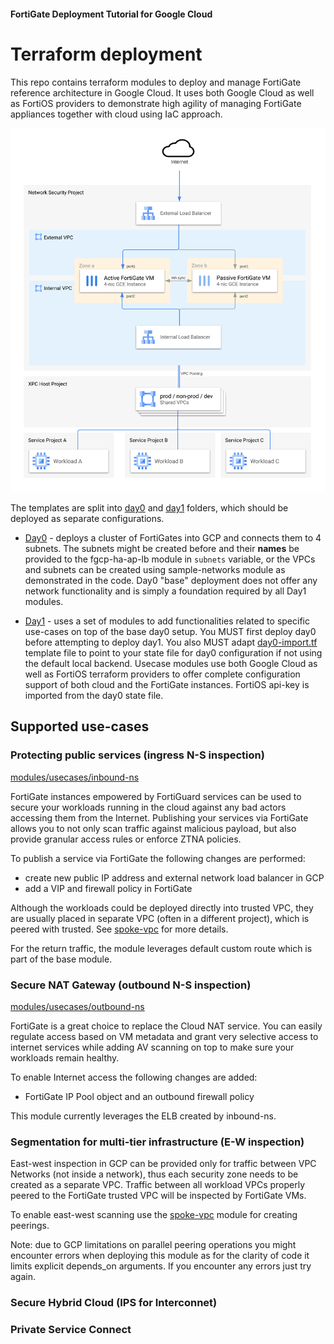 #### FortiGate Deployment Tutorial for Google Cloud
# Terraform deployment

This repo contains terraform modules to deploy and manage FortiGate reference architecture in Google Cloud. It uses both Google Cloud as well as FortiOS providers to demonstrate high agility of managing FortiGate appliances together with cloud using IaC approach.

![Reference architecture overview](../docs/images/overview.svg)

The templates are split into [day0](day0/) and [day1](day1/) folders, which should be deployed as separate configurations.

* [Day0](day0) - deploys a cluster of FortiGates into GCP and connects them to 4 subnets. The subnets might be created before and their **names** be provided to the fgcp-ha-ap-lb module in `subnets` variable, or the VPCs and subnets can be created using sample-networks module as demonstrated in the code. Day0 "base" deployment does not offer any network functionality and is simply a foundation required by all Day1 modules.

* [Day1](day1) - uses a set of modules to add functionalities related to specific use-cases on top of the base day0 setup. You MUST first deploy day0 before attempting to deploy day1. You also MUST adapt [day0-import.tf](day1/day0-import.tf) template file to point to your state file for day0 configuration if not using the default local backend. Usecase modules use both Google Cloud as well as FortiOS terraform providers to offer complete configuration support of both cloud and the FortiGate instances. FortiOS api-key is imported from the day0 state file.


## Supported use-cases
### Protecting public services (ingress N-S inspection)
[modules/usecases/inbound-ns](../modules/usecases/inbound-ns)

FortiGate instances empowered by FortiGuard services can be used to secure your workloads running in the cloud against any bad actors accessing them from the Internet. Publishing your services via FortiGate allows you to not only scan traffic against malicious payload, but also provide granular access rules or enforce ZTNA policies.

To publish a service via FortiGate the following changes are performed:
- create new public IP address and external network load balancer in GCP
- add a VIP and firewall policy in FortiGate

Although the workloads could be deployed directly into trusted VPC, they are usually placed in separate VPC (often in a different project), which is peered with trusted. See [spoke-vpc](../modules/usecases/spoke-vpc) for more details.

For the return traffic, the module leverages default custom route which is part of the base module.

### Secure NAT Gateway (outbound N-S inspection)
[modules/usecases/outbound-ns](../modules/usecases/outbound-ns)

FortiGate is a great choice to replace the Cloud NAT service. You can easily regulate access based on VM metadata and grant very selective access to internet services while adding AV scanning on top to make sure your workloads remain healthy.

To enable Internet access the following changes are added:
- FortiGate IP Pool object and an outbound firewall policy

This module currently leverages the ELB created by inbound-ns.

### Segmentation for multi-tier infrastructure (E-W inspection)

East-west inspection in GCP can be provided only for traffic between VPC Networks (not inside a network), thus each security zone needs to be created as a separate VPC. Traffic between all workload VPCs properly peered to the FortiGate trusted VPC will be inspected by FortiGate VMs.

To enable east-west scanning use the [spoke-vpc](../modules/usecases/spoke-vpc) module for creating peerings.

Note: due to GCP limitations on parallel peering operations you might encounter errors when deploying this module as for the clarity of code it limits explicit depends_on arguments. If you encounter any errors just try again.

### Secure Hybrid Cloud (IPS for Interconnet)

### Private Service Connect
